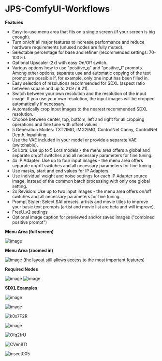 # JPS-ComfyUI-Workflows

__Features__

* Easy-to-use menu area that fits on a single screen (if your screen is big enough).
* Turn on/off all major features to increase performance and reduce hardware requirements (unused nodes are fully muted).
* Selectable percentage for base and refiner (recommended settings: 70-100%).
* Optional Upscaler (2x) with easy On/Off switch.
* Various options how to use "positive_g" and "positive_l" prompts. Among other options, separate use and automatic copying of the text prompt are possible if, for example, only one input has been filled in.
* Easy selection of resolutions recommended for SDXL (aspect ratio between square and up to 21:9 / 9:21).
* Switch between your own resolution and the resolution of the input image. If you use your own resolution, the input images will be cropped automatically if necessary.
* Automatically crop input images to the nearest recommended SDXL resolution.
* Choose between center, top, bottom, left and right for all cropping operations and fine tune with offset values.
* 5 Generation Modes: TXT2IMG, IMG2IMG, ControlNet Canny, ControlNet Depth, Inpainting
* Use the VAE included in your model or provide a separate VAE (switchable).
* 5x Lora: Use up to 5 Lora models - the menu area offers a global and separate on/off switches and all necessary parameters for fine tuning.
* 4x IP Adapter: Use up to four input images - the menu area offers separate on/off switches and all necessary parameters for fine tuning.
* Use masks, start and end values for IP Adapters.
* Use individual weight and noise settings for each IP Adapter source image, instead of the common batch processing with only one global setting.
* 2x Revision: Use up to two input images - the menu area offers on/off switches and all necessary parameters for fine tuning.
* Prompt Styler: Select SAI presets, artists and movie titles to improve your basic text prompts (artist and movie list are beta and will improve).
* FreeU_v2 settings
* Optional image caption for previewed and/or saved images ("combined positive prompt")

__Menu Area (full screen)__

![image](https://github.com/JPS-GER/JPS-ComfyUI-Workflows/assets/142158778/8bd28bef-039a-43ed-b29e-42d6f81fb540)

__Menu Area (zoomed in)__

![image](https://github.com/JPS-GER/JPS-ComfyUI-Workflows/assets/142158778/c7032fea-a461-418b-a258-ed5bb0fde96d)
(the layout still allows access to the most important features)

__Required Nodes__

![image](https://github.com/JPS-GER/JPS-ComfyUI-Workflows/assets/142158778/d7fbf77e-5a81-480f-b6ab-3db2bf7de15a)
![image](https://github.com/JPS-GER/JPS-ComfyUI-Workflows/assets/142158778/e27d4183-0152-409e-bad2-e03ade587aa6)

__SDXL Examples__

![image](https://github.com/JPS-GER/JPS-ComfyUI-Workflows/assets/142158778/f7f23961-276d-4eda-9234-8739a1940f8e)

![image](https://github.com/JPS-GER/JPS-ComfyUI-Workflows/assets/142158778/b76f6986-0cd1-4e3c-8ceb-22fde4c911d9)

![k0x7F2R](https://github.com/JPS-GER/JPS-ComfyUI-Workflows/assets/142158778/dd03edf2-fd1b-4d67-857b-ccf4f42224d9)

![image](https://github.com/JPS-GER/JPS-ComfyUI-Workflows/assets/142158778/73794d6f-29bf-4a09-a1dd-a8dda117e936)

![Ofq2frU](https://github.com/JPS-GER/JPS-ComfyUI-Workflows/assets/142158778/3bd5995c-ec26-4b24-8477-f801b80b8542)

![CVen8Tt](https://github.com/JPS-GER/JPS-ComfyUI-Workflows/assets/142158778/1bfe3ea2-c85d-4c11-a709-9965b8e22882)

![insect005](https://github.com/JPS-GER/JPS-ComfyUI-Workflows/assets/142158778/8c7396f7-93cc-46a5-9c19-e9e010fb000a)





